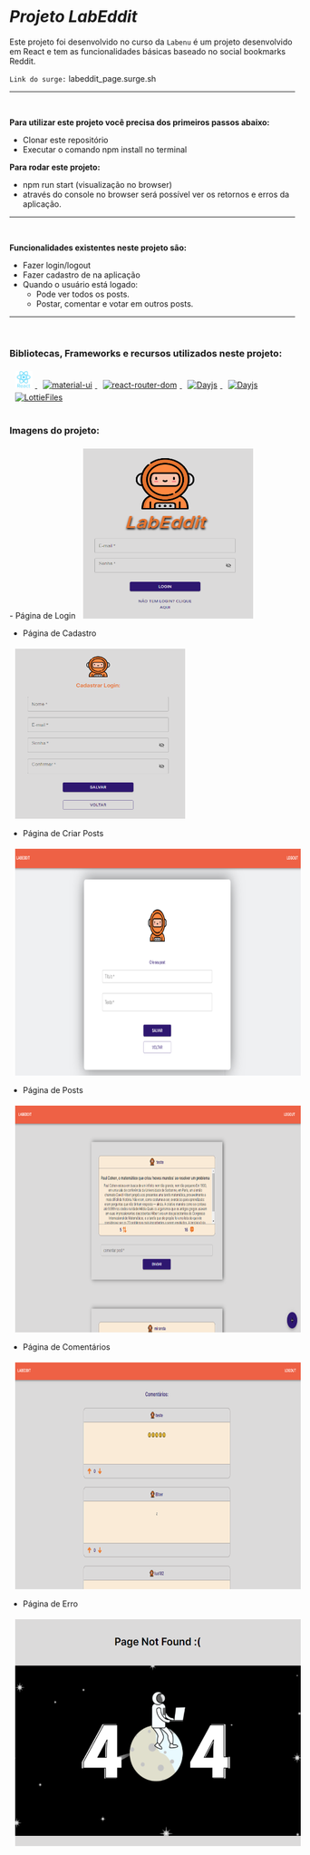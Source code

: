 #  _Projeto LabEddit_  

Este projeto foi desenvolvido no curso da `Labenu` é um projeto desenvolvido em React e tem as funcionalidades básicas baseado no social bookmarks Reddit.

`Link do surge:` labeddit_page.surge.sh

***
<br/>

**Para utilizar este projeto você precisa dos primeiros passos abaixo:**

- Clonar este repositório
- Executar o comando npm install no terminal

**Para rodar este projeto:**
- npm run start (visualização no browser)
- através do console no browser será possível ver os retornos e erros da aplicação.

*** 
<br/>

**Funcionalidades existentes neste projeto são:** 
<br/>

- Fazer login/logout
- Fazer cadastro de na aplicação
- Quando o usuário está logado:
  * Pode ver todos os posts.
  * Postar, comentar e votar em outros posts.
  

***
<br/>

### Bibliotecas, Frameworks e recursos utilizados neste projeto:

<div style="margin-top: 2%;">
   <a href="https://pt-br.reactjs.org/">
      <img src="https://raw.githubusercontent.com/devicons/devicon/master/icons/react/react-original-wordmark.svg" alt="react" width="30" height="30" style="margin: 5px 5px 0 10px"/>
   </a>
   <a href="https://material-ui.com/">
      <img src="https://img.icons8.com/color/material-ui.png" alt="material-ui" width="30" height="30" style="margin: 5px 5px 0 10px"/>
   </a>
   <a href="https://reactrouter.com/web/guides/quick-start">
      <img src="https://raw.githubusercontent.com/maman/react-router-legacy/HEAD/logo/vertical@2x.png" alt="react-router-dom" width="60" height="30" style="margin: 5px 5px 0 10px"/>
   </a>
 
   <a href="https://www.npmjs.com/package/axios">
      <img src="https://upload.wikimedia.org/wikipedia/commons/thumb/3/35/Axios_logo_%282017%29.svg/1200px-Axios_logo_%282017%29.svg.png" alt="Dayjs" width="60" height="20" style="margin: 5px 5px 0 10px"/>
   </a>
   <a href="https://styled-components.com/docs/advanced">
      <img src="https://raw.githubusercontent.com/styled-components/brand/master/styled-components.png" alt="Dayjs" width="45" height="55" style="margin: 5px 5px 0 10px"/>
   </a>
   <a href="https://lottiefiles.com/" style="margin-right: 10%">
      <img src="https://upload.wikimedia.org/wikipedia/commons/1/1f/LottieFiles_logo.svg" alt="LottieFiles" width="85" height="30" style="margin: 5px 30px 0 10px"/>
   </a>
</div>

<br/>

### Imagens do projeto:

<div>
   - Página de Login
 
   <img src="./public/images/login.png" alt="login" width="300" height="300" style="margin: 5px 5px 0 10px"/>
<br/>
 
   - Página de Cadastro
 
   <img src="./public/images/cadastro.png" alt="cadastro" width="300" height="300" style="margin: 5px 5px 0 10px"/>
<br/>
 
   - Página de Criar Posts
 
   <img src="./public/images/criar_post.png" alt="criar post" width="800" height="400" style="margin: 5px 5px 0 10px"/>
<br/>
 
   - Página de Posts
 
   <img src="./public/images/posts.png" alt="posts" width="800" height="400" style="margin: 5px 0 0 10px"/>
<br/>
 
   - Página de Comentários
 
   <img src="./public/images/comentarios_post.png" alt="comentarios" width="800" height="400" style="margin: 5px 0 0 10px"/>
<br/>
 
   - Página de Erro
 
   <img src="./public/images/pagina_nao_encontrada.png" alt="pagina nao encontrada" width="600" height="400" style="margin: 5px 0 0 10px"/>
<div>




